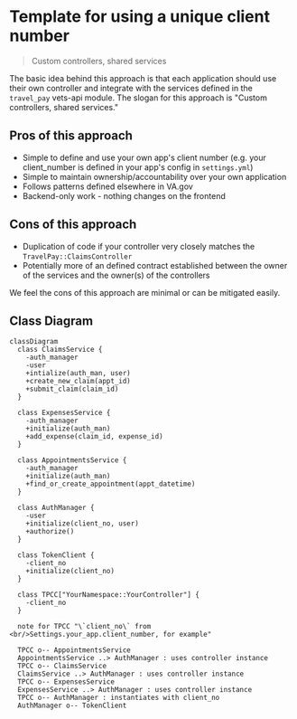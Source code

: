 # Template for using a unique client number

> Custom controllers, shared services

The basic idea behind this approach is that each application should use their own controller and integrate with the services defined in the `travel_pay` vets-api module. The slogan for this approach is "Custom controllers, shared services."

## Pros of this approach
- Simple to define and use your own app's client number (e.g. your client_number is defined in your app's config in `settings.yml`)
- Simple to maintain ownership/accountability over your own application
- Follows patterns defined elsewhere in VA.gov
- Backend-only work - nothing changes on the frontend

## Cons of this approach
- Duplication of code if your controller very closely matches the `TravelPay::ClaimsController`
- Potentially more of an defined contract established between the owner of the services and the owner(s) of the controllers

We feel the cons of this approach are minimal or can be mitigated easily.

## Class Diagram

```mermaid
classDiagram
  class ClaimsService {
    -auth_manager
    -user
    +intialize(auth_man, user)
    +create_new_claim(appt_id)
    +submit_claim(claim_id)
  }

  class ExpensesService {
    -auth_manager
    +initialize(auth_man)
    +add_expense(claim_id, expense_id)
  }

  class AppointmentsService {
    -auth_manager
    +initialize(auth_man)
    +find_or_create_appointment(appt_datetime)
  }

  class AuthManager {
    -user
    +initialize(client_no, user)
    +authorize()
  }

  class TokenClient {
    -client_no
    +initialize(client_no)
  }

  class TPCC["YourNamespace::YourController"] {
    -client_no
  }

  note for TPCC "\`client_no\` from <br/>Settings.your_app.client_number, for example"

  TPCC o-- AppointmentsService
  AppointmentsService ..> AuthManager : uses controller instance
  TPCC o-- ClaimsService
  ClaimsService ..> AuthManager : uses controller instance
  TPCC o-- ExpensesService
  ExpensesService ..> AuthManager : uses controller instance
  TPCC o-- AuthManager : instantiates with client_no
  AuthManager o-- TokenClient
```
